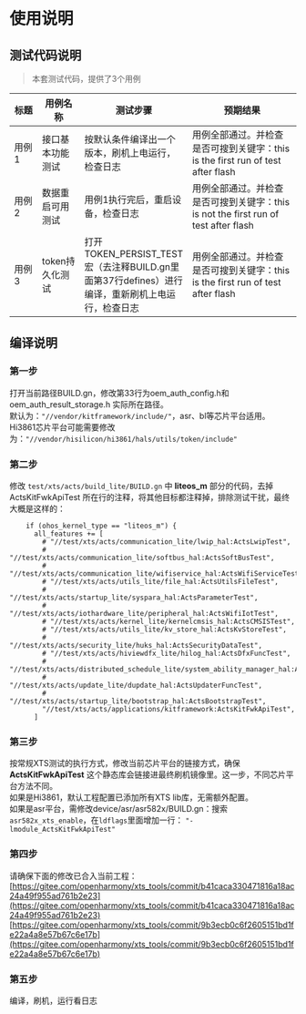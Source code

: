 # 使用说明

## 测试代码说明
> 本套测试代码，提供了3个用例

<table>
<thead>
<tr>
<th width="10%">标题</th>
<th width="15%">用例名称</th>
<th width="35%">测试步骤</th>
<th width="40%">预期结果</th>
</tr>
</thead>
<tbody>
<tr>
<td>用例1</td>
<td>接口基本功能测试</td>
<td>按默认条件编译出一个版本，刷机上电运行，检查日志</td>
<td>用例全部通过。并检查是否可搜到关键字：this is the first run of test after flash</td>
</tr>
<tr>
<td>用例2</td>
<td>数据重启可用测试</td>
<td>用例1执行完后，重启设备，检查日志</td>
<td>用例全部通过。并检查是否可搜到关键字：this is not the first run of test after flash</td>
</tr>
<tr>
<td>用例3</td>
<td>token持久化测试</td>
<td>打开 TOKEN_PERSIST_TEST 宏（去注释BUILD.gn里面第37行defines）进行编译，重新刷机上电运行，检查日志</td>
<td>用例全部通过。并检查是否可搜到关键字：this is the first run of test after flash</td>
</tr>
</tbody>
</table>


## 编译说明

### 第一步
打开当前路径BUILD.gn，修改第33行为oem_auth_config.h和oem_auth_result_storage.h 实际所在路径。  
默认为：`"//vendor/kitframework/include/"`，asr、bl等芯片平台适用。  
Hi3861芯片平台可能需要修改为：`"//vendor/hisilicon/hi3861/hals/utils/token/include"`

### 第二步
修改 `test/xts/acts/build_lite/BUILD.gn` 中 **liteos_m** 部分的代码，去掉 ActsKitFwkApiTest 所在行的注释，将其他目标都注释掉，排除测试干扰，最终大概是这样的：
```
    if (ohos_kernel_type == "liteos_m") {
      all_features += [
        # "//test/xts/acts/communication_lite/lwip_hal:ActsLwipTest",
        # "//test/xts/acts/communication_lite/softbus_hal:ActsSoftBusTest",
        # "//test/xts/acts/communication_lite/wifiservice_hal:ActsWifiServiceTest",
        # "//test/xts/acts/utils_lite/file_hal:ActsUtilsFileTest",
        # "//test/xts/acts/startup_lite/syspara_hal:ActsParameterTest",
        # "//test/xts/acts/iothardware_lite/peripheral_hal:ActsWifiIotTest",
        # "//test/xts/acts/kernel_lite/kernelcmsis_hal:ActsCMSISTest",
        # "//test/xts/acts/utils_lite/kv_store_hal:ActsKvStoreTest",
        # "//test/xts/acts/security_lite/huks_hal:ActsSecurityDataTest",
        # "//test/xts/acts/hiviewdfx_lite/hilog_hal:ActsDfxFuncTest",
        # "//test/xts/acts/distributed_schedule_lite/system_ability_manager_hal:ActsSamgrTest",
        # "//test/xts/acts/update_lite/dupdate_hal:ActsUpdaterFuncTest",
        # "//test/xts/acts/startup_lite/bootstrap_hal:ActsBootstrapTest",
        "//test/xts/acts/applications/kitframework:ActsKitFwkApiTest",
      ]
```

### 第三步
按常规XTS测试的执行方式，修改当前芯片平台的链接方式，确保 **ActsKitFwkApiTest** 这个静态库会链接进最终刷机镜像里。这一步，不同芯片平台方法不同。  
如果是Hi3861，默认工程配置已添加所有XTS lib库，无需额外配置。  
如果是asr平台，需修改device/asr/asr582x/BUILD.gn：搜索`asr582x_xts_enable`，在`ldflags`里面增加一行： `"-lmodule_ActsKitFwkApiTest"`

### 第四步
请确保下面的修改已合入当前工程：   
[https://gitee.com/openharmony/xts_tools/commit/b41caca330471816a18ac24a49f955ad761b2e23](https://gitee.com/openharmony/xts_tools/commit/b41caca330471816a18ac24a49f955ad761b2e23)
[https://gitee.com/openharmony/xts_tools/commit/9b3ecb0c6f2605151bd1fe22a4a8e57b67c6e17b](https://gitee.com/openharmony/xts_tools/commit/9b3ecb0c6f2605151bd1fe22a4a8e57b67c6e17b)

### 第五步
编译，刷机，运行看日志